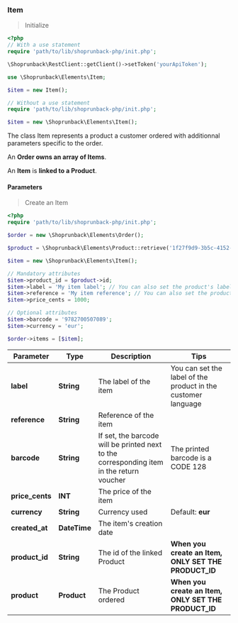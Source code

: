 ### Item

> Initialize

```php
<?php
// With a use statement
require 'path/to/lib/shoprunback-php/init.php';

\Shoprunback\RestClient::getClient()->setToken('yourApiToken');

use \Shoprunback\Elements\Item;

$item = new Item();

// Without a use statement
require 'path/to/lib/shoprunback-php/init.php';

$item = new \Shoprunback\Elements\Item();
```

The class Item represents a product a customer ordered with additionnal parameters specific to the order.

An **Order owns an array of Items**.

An **Item** is **linked to a Product**.

#### Parameters

> Create an Item

```php
<?php
require 'path/to/lib/shoprunback-php/init.php';

$order = new \Shoprunback\Elements\Order();

$product = \Shoprunback\Elements\Product::retrieve('1f27f9d9-3b5c-4152-98b7-760f56967dea');

$item = new \Shoprunback\Elements\Item();

// Mandatory attributes
$item->product_id = $product->id;
$item->label = 'My item label'; // You can also set the product's label: $product->label
$item->reference = 'My item reference'; // You can also set the product's reference: $product->reference
$item->price_cents = 1000;

// Optional attributes
$item->barcode = '9782700507089';
$item->currency = 'eur';

$order->items = [$item];
```

Parameter | Type | Description | Tips
-|-|-|-
**label** | **String** | The label of the item | You can set the label of the product in the customer language
**reference** | **String** | Reference of the item |
**barcode** | **String** | If set, the barcode will be printed next to the corresponding item in the return voucher | The printed barcode is a CODE 128
**price_cents** | **INT** | The price of the item
**currency** | **String** | Currency used | Default: **eur**
**created_at** | **DateTime** | The item's creation date
**product_id** | **String** | The id of the linked Product | **When you create an Item, ONLY SET THE PRODUCT_ID**
**product** | **Product** | The Product ordered | **When you create an Item, ONLY SET THE PRODUCT_ID**
